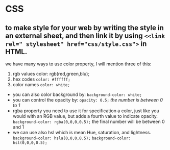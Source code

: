 # CSS 
to make style for your web by writing the style in an external sheet, and then
link it by using `<<link rel=" stylesheet" href="css/style.css">` in HTML.
--------------------------------------------------------------------------
we have many ways to use color property, I will mention three of this:
1. rgb values
color: rgb(red,green,blu);
2. hex codes
`color: #ffffff;`
3. color names
`color: white;`
- you can also color background by:
`background-color: white;`
- you can control the opacity by:
`opacity: 0.5;`   *the number is between 0 to 1*
- rgba property 
you need to use it for specification a color, just like you would with an RGB value, but
adds a fourth value to indicate opacity.
`background-color: rgba(0,0,0,0.5);` the final number will be between 0 and 1
- we can use also hsl which is mean Hue, saturation, and lightness.
`background-color: hsla(0,0,0,0.5);`
`background-color: hsl(0,0,0,0.5);`

